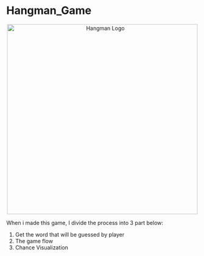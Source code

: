 # Hangman_Game

<div align="center">
  <img src="https://i.gyazo.com/81ca3e17a698bd712d0766d50ca0cef7.png" alt="Hangman Logo" width="500">
</div>

When i made this game, I divide the process into 3 part below:
<ol>
  <li>Get the word that will be guessed by player
  <li>The game flow
  <li>Chance Visualization
<ol>

